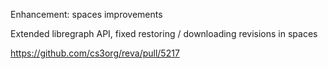 Enhancement: spaces improvements

Extended libregraph API, fixed restoring / downloading revisions in spaces

https://github.com/cs3org/reva/pull/5217